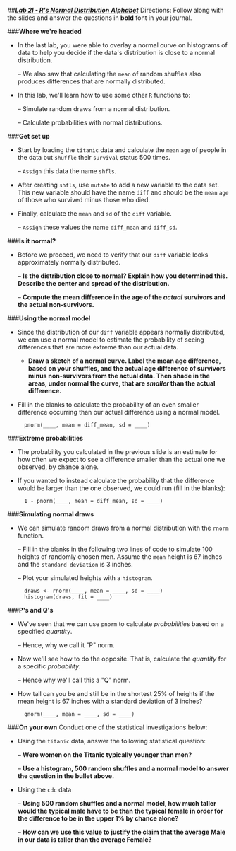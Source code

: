 ##***<u>Lab 2I - R's Normal Distribution Alphabet</u>***
Directions: Follow along with the slides and answer the questions in **bold** font in your journal.

###**Where we're headed**
* In the last lab, you were able to overlay a normal curve on histograms of data to help you
decide if the data's distribution is close to a normal distribution.

    – We also saw that calculating the ```mean``` of random shuffles also produces
    differences that are normally distributed.

* In this lab, we'll learn how to use some other ```R``` functions to:

    – Simulate random draws from a normal distribution.

    – Calculate probabilities with normal distributions.

###**Get set up**
* Start by loading the ```titanic``` data and calculate the ```mean``` ```age``` of people in the data but
```shuffle``` their ```survival``` status 500 times.

    – ```Assign``` this data the name ```shfls```.

* After creating ```shfls```, use ```mutate``` to add a new variable to the data set. This new variable
should have the name ```diff``` and should be the ```mean``` ```age``` of those who survived minus those who
died.

* Finally, calculate the ```mean``` and ```sd``` of the ```diff``` variable.

    – ```Assign``` these values the name ```diff_mean``` and ```diff_sd```.

###**Is it normal?**
* Before we proceed, we need to verify that our ```diff``` variable looks approximately normally
distributed.

    – **Is the distribution close to normal? Explain how you determined this.
    Describe the center and spread of the distribution.**

    – **Compute the mean difference in the age of the *actual* survivors and the actual
    non-survivors.**

###**Using the normal model**
* Since the distribution of our ```diff``` variable appears normally distributed, we can use a
normal model to estimate the probability of seeing differences that are more extreme than
our actual data.

    - **Draw a sketch of a normal curve. Label the mean age difference, based on your shuffles, and the actual age difference of survivors minus non-survivors from the actual data. Then shade in the areas, under normal the curve, that are *smaller* than the actual difference.**

* Fill in the blanks to calculate the probability of an even smaller difference occurring than our
actual difference using a normal model.

        pnorm(____, mean = diff_mean, sd = ____)

###**Extreme probabilities**
* The probability you calculated in the previous slide is an estimate for how often we expect to
see a difference smaller than the actual one we observed, by chance alone.

* If you wanted to instead calculate the probability that the difference would be larger than the
one observed, we could run (fill in the blanks):

        1 - pnorm(____, mean = diff_mean, sd = ____)

###**Simulating normal draws**
* We can simulate random draws from a normal distribution with the ```rnorm``` function.

    – Fill in the blanks in the following two lines of code to simulate 100 heights of
    randomly chosen men. Assume the ```mean``` height is 67 inches and the ```standard
    deviation``` is 3 inches.

    – Plot your simulated heights with a ```histogram```.


        draws <- rnorm(____, mean = ____, sd = ____)
        histogram(draws, fit = ____)


###**P's and Q's**
* We've seen that we can use ```pnorm``` to calculate *probabilities* based on a specified *quantity*.

    – Hence, why we call it "P" norm.

* Now we'll see how to do the opposite. That is, calculate the *quantity* for a specific
*probability*.

    – Hence why we'll call this a "Q" norm.

* How tall can you be and still be in the shortest 25% of heights if the mean height is 67
inches with a standard deviation of 3 inches?

        qnorm(____, mean = ____, sd = ____)

###**On your own**
Conduct one of the statistical investigations below:

* Using the ```titanic``` data, answer the following statistical question:

    – **Were women on the Titanic typically younger than men?**

    – **Use a histogram, 500 random shuffles and a normal model to answer the
    question in the bullet above.**

* Using the ```cdc``` data

    – **Using 500 random shuffles and a normal model, how much taller would the typical male have to be than the typical female in order for the difference to be in the upper 1% by chance alone?**

    – **How can we use this value to justify the claim that the average Male in our data is taller than the average Female?**
